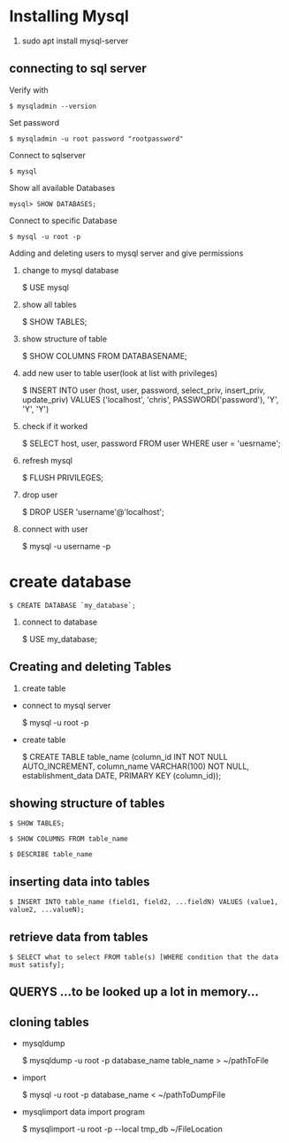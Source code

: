 # Installing Mysql

1. sudo apt install mysql-server

## connecting to sql server

Verify with

    $ mysqladmin --version

Set password

    $ mysqladmin -u root password "rootpassword"

Connect to sqlserver

    $ mysql

Show all available Databases

    mysql> SHOW DATABASES;

Connect to specific Database

    $ mysql -u root -p

Adding and deleting users to mysql server and give permissions

1. change to mysql database

   $ USE mysql

1. show all tables

   $ SHOW TABLES;

1. show structure of table

   $ SHOW COLUMNS FROM DATABASENAME;

1. add new user to table user(look at list with privileges)

   $ INSERT INTO user (host, user, password, select_priv, insert_priv, update_priv) VALUES ('localhost', 'chris', PASSWORD('password'), 'Y', 'Y', 'Y')

1. check if it worked

   $ SELECT host, user, password FROM user WHERE user = 'uesrname';

1. refresh mysql

   $ FLUSH PRIVILEGES;

1. drop user

   $ DROP USER 'username'@'localhost';

1. connect with user

   $ mysql -u username -p

# create database

    $ CREATE DATABASE `my_database`;

1. connect to database

   $ USE my_database;

## Creating and deleting Tables

1. create table

- connect to mysql server

  $ mysql -u root -p

- create table

  $ CREATE TABLE table_name (column_id INT NOT NULL AUTO_INCREMENT, column_name VARCHAR(100) NOT NULL, establishment_data DATE, PRIMARY KEY (column_id));

## showing structure of tables

    $ SHOW TABLES;

    $ SHOW COLUMNS FROM table_name

    $ DESCRIBE table_name

## inserting data into tables

    $ INSERT INTO table_name (field1, field2, ...fieldN) VALUES (value1, value2, ...valueN);

## retrieve data from tables

    $ SELECT what to select FROM table(s) [WHERE condition that the data must satisfy];

## QUERYS ...to be looked up a lot in memory...

## cloning tables

- mysqldump

  $ mysqldump -u root -p database_name table_name > ~/pathToFile

- import

  $ mysql -u root -p database_name < ~/pathToDumpFile

- mysqlimport data import program

  $ mysqlimport -u root -p --local tmp_db ~/FileLocation
